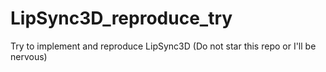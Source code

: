 # LipSync3D_reproduce_try
Try to implement and reproduce LipSync3D (Do not star this repo or I'll be nervous)

